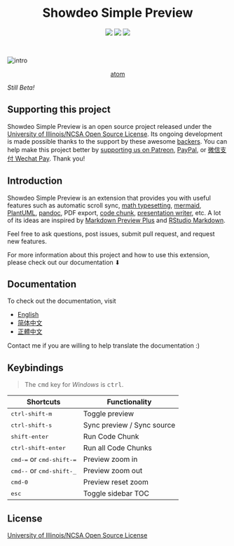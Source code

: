 <h1 align="center"> Showdeo Simple Preview </h1>
<p align="center">
<a href="https://github.com/jasonhenderson/showdeo-simple-preview/releases"><img src="https://img.shields.io/github/tag/shd101wyy/showdeo-simple-preview.svg"></a>
<a href="https://github.com/jasonhenderson/showdeo-simple-preview"><img src="https://img.shields.io/apm/dm/showdeo-simple-preview.svg"></a>
<a href="https://github.com/jasonhenderson/showdeo-simple-preview"><img src="https://img.shields.io/github/stars/shd101wyy/showdeo-simple-preview.svg?style=social&label=Star"></a>
</p>
<br>

![intro](https://user-images.githubusercontent.com/1908863/28227953-eb6eefa4-68a1-11e7-8769-96ea83facf3b.png)

<p align="center">
<!-- <a href="https://shd101wyy.github.io/showdeo-simple-preview/#/"> English &nbsp;&nbsp; </a> -->
<a href="https://atom.io/packages/showdeo-simple-preview">atom</a>
</p>

_Still Beta!_

## Supporting this project

Showdeo Simple Preview is an open source project released under the [University of Illinois/NCSA Open Source License](LICENSE.md). Its ongoing development is made possible thanks to the support by these awesome [backers](https://shd101wyy.github.io/showdeo-simple-preview/#/backers). You can help make this project better by [supporting us on Patreon](https://www.patreon.com/shd101wyy), [PayPal](https://shd101wyy.github.io/showdeo-simple-preview/#/paypal), or [微信支付 Wechat Pay](https://shd101wyy.github.io/showdeo-simple-preview/#/wechat). Thank you!

## Introduction

Showdeo Simple Preview is an extension that provides you with useful features such as automatic scroll sync, [math typesetting](https://shd101wyy.github.io/showdeo-simple-preview/#/math), [mermaid](https://shd101wyy.github.io/showdeo-simple-preview/#/diagrams?id=mermaid), [PlantUML](https://shd101wyy.github.io/showdeo-simple-preview/#/diagrams?id=plantuml), [pandoc](https://shd101wyy.github.io/showdeo-simple-preview/#/pandoc), PDF export, [code chunk](https://shd101wyy.github.io/showdeo-simple-preview/#/code-chunk), [presentation writer](https://rawgit.com/shd101wyy/showdeo-simple-preview/master/docs/presentation-intro.html), etc. A lot of its ideas are inspired by [Markdown Preview Plus](https://github.com/atom-community/markdown-preview-plus) and [RStudio Markdown](http://rmarkdown.rstudio.com/).

Feel free to ask questions, post issues, submit pull request, and request new features.

For more information about this project and how to use this extension, please check out our documentation ⬇︎

## Documentation

To check out the documentation, visit

- [English](https://shd101wyy.github.io/markdown-preview-enhanced/#/)
- [简体中文](https://shd101wyy.github.io/markdown-preview-enhanced/#/zh-cn/)
- [正體中文](https://shd101wyy.github.io/markdown-preview-enhanced/#/zh-tw/)

Contact me if you are willing to help translate the documentation :)

## Keybindings

> The <kbd>cmd</kbd> key for _Windows_ is <kbd>ctrl</kbd>.

| Shortcuts                                   | Functionality              |
| ------------------------------------------- | -------------------------- |
| <kbd>ctrl-shift-m</kbd>                     | Toggle preview             |
| <kbd>ctrl-shift-s</kbd>                     | Sync preview / Sync source |
| <kbd>shift-enter</kbd>                      | Run Code Chunk             |
| <kbd>ctrl-shift-enter</kbd>                 | Run all Code Chunks        |
| <kbd>cmd-=</kbd> or <kbd>cmd-shift-=</kbd>  | Preview zoom in            |
| <kbd>cmd--</kbd> or <kbd>cmd-shift-\_</kbd> | Preview zoom out           |
| <kbd>cmd-0</kbd>                            | Preview reset zoom         |
| <kbd>esc</kbd>                              | Toggle sidebar TOC         |


## License

[University of Illinois/NCSA Open Source License](LICENSE.md)

